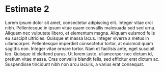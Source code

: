 # Estimate 2 

Lorem ipsum dolor sit amet, consectetur adipiscing elit. Integer vitae orci nibh. Pellentesque in ipsum vitae quam convallis malesuada sed sed urna. Aliquam nec vulputate libero, et elementum magna. Aliquam euismod felis eu suscipit ultricies. Quisque et massa lacus. Integer viverra a metus in ullamcorper. Pellentesque imperdiet consectetur tortor, at euismod quam sagittis non. Integer vitae ornare tortor. Nam et facilisis ante, eget suscipit leo. Quisque id eleifend purus. Ut lorem justo, ullamcorper nec dictum id, pretium vitae massa. Cras convallis blandit felis, sed efficitur erat dictum ac. Suspendisse tincidunt nibh non arcu iaculis, a varius erat consequat.
